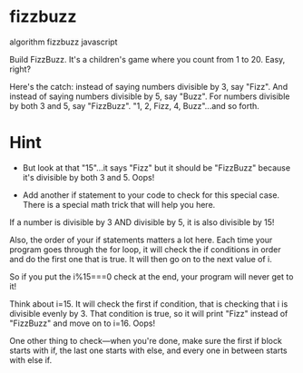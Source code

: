 # fizzbuzz
algorithm fizzbuzz javascript

Build FizzBuzz. It's a children's game where you count from 1 to 20. Easy, right?

Here's the catch: instead of saying numbers divisible by 3, say "Fizz". And instead of saying numbers divisible by 5, say "Buzz". For numbers divisible by both 3 and 5, say "FizzBuzz". "1, 2, Fizz, 4, Buzz"...and so forth.

# Hint

- But look at that "15"...it says "Fizz" but it should be "FizzBuzz" because it's divisible by both 3 and 5. Oops!

- Add another if statement to your code to check for this special case.
There is a special math trick that will help you here.

If a number is divisible by 3 AND divisible by 5, it is also divisible by 15!

Also, the order of your if statements matters a lot here. Each time your program goes through the for loop, it will check the if conditions in order and do the first one that is true. It will then go on to the next value of i.

So if you put the i%15===0 check at the end, your program will never get to it!

Think about i=15. It will check the first if condition, that is checking that i is divisible evenly by 3. That condition is true, so it will print "Fizz" instead of "FizzBuzz" and move on to i=16. Oops!

One other thing to check—when you're done, make sure the first if block starts with if, the last one starts with else, and every one in between starts with else if.